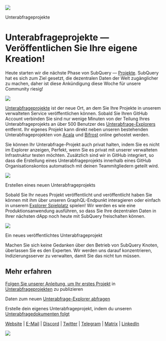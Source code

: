 ![](https://miro.medium.com/max/1400/0*Jhkt10DyMiptFocJ)

Unterabfrageprojekte

# Unterabfrageprojekte — Veröffentlichen Sie Ihre eigene Kreation!


Heute starten wir die nächste Phase von SubQuery — [Projekte](https://project.subquery.network). SubQuery hat es sich zum Ziel gesetzt, die dezentralen Daten der Welt zugänglicher zu machen, daher ist diese Ankündigung diese Woche für unsere Community riesig!



![](https://miro.medium.com/max/464/0*FTsLOuy0A4cWEwcp)

[Unterabfrageprojekte](https://project.subquery.network) ist der neue Ort, an dem Sie Ihre Projekte in unserem verwalteten Service veröffentlichen können. Sobald Sie Ihren GitHub Account verbinden Sie sind nur wenige Minuten von der Teilung Ihres Unterabfrageprojekts an über 500 Benutzer des [Unterabfrage-Explorers](https://explorer.subquery.network/) entfernt. Ihr eigenes Projekt kann direkt neben unseren bestehenden Unterabfrageprojekten von [Acala](https://explorer.subquery.network/subquery/OnFinality-io/acala-subql) und [Bifrost](https://explorer.subquery.network/subquery/bifrost-finance/subql) online gehostet werden.

Sie können Ihr Unterabfrage-Projekt auch privat halten, indem Sie es nicht im Explorer anzeigen, Perfekt, wenn Sie es privat mit unserer verwalteten Infrastruktur testen möchten. Zusätzlich sind wir in GitHub integriert, so dass die Erstellung eines Unterabfrageprojekts innerhalb eines GitHub Organisationskontos automatisch mit deinen Teammitgliedern geteilt wird.



![](https://miro.medium.com/max/1400/1*IupCbHA6aaal26sYbK-Hbw.png)

Erstellen eines neuen Unterabfrageprojekts

Sobald Sie Ihr neues Projekt veröffentlicht und veröffentlicht haben Sie können mit ihm über unseren GraphQL-Endpunkt interagieren oder einfach in unserem [Explorer Spielplatz](https://explorer.subquery.network/) spielen! Wir werden es wie eine Produktionsanwendung ausführen, so dass Sie Ihre dezentralen Daten in Ihrer nächsten dApp noch heute mit SubQuery freischalten können.



![](https://miro.medium.com/max/1400/1*Re6uHuy05UzWttfWQBM6hg.png)

Ein neues veröffentlichtes Unterabfrageprojekt

Machen Sie sich keine Gedanken über den Betrieb von SubQuery Knoten, überlassen Sie es den Experten. Wir werden uns darauf konzentrieren, Indizierungsserver zu verwalten, damit Sie das nicht tun müssen.

## Mehr erfahren

[Folgen Sie unserer Anleitung, um Ihr erstes Projekt](https://doc.subquery.network/publish/publish.html) in [Unterabfrageprojekten](https://project.subquery.network) zu publizieren

Daten zum neuen [Unterabfrage-Explorer abfragen](https://explorer.subquery.network/)

Erstelle dein eigenes Unterabfrageprojekt, indem du unseren [Unterabfragedokumenten folgt](https://doc.subquery.network/)

[Website](https://subquery.network/) | [E-Mail](mailto:hello@subquery.network) | [Discord](https://discord.com/invite/78zg8aBSMG) | [Twitter](https://twitter.com/subquerynetwork) | [Telegram](https://t.me/subquerynetwork) | [Matrix](https://matrix.to/#/#subquery:matrix.org) | [LinkedIn](https://www.linkedin.com/company/subquery)

![](https://miro.medium.com/max/1400/0*4Yetj66AO5gHV2rt)